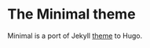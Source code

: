 # The Minimal theme

Minimal is a port of Jekyll [theme](https://pages-themes.github.io/minimal/) to Hugo.
